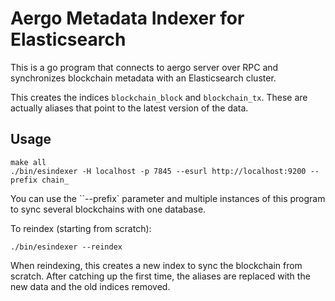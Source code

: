 # Aergo Metadata Indexer for Elasticsearch

This is a go program that connects to aergo server over RPC and synchronizes blockchain metadata with an Elasticsearch cluster.

This creates the indices `blockchain_block` and `blockchain_tx`. These are actually aliases that point to the latest version of the data.

## Usage

    make all
    ./bin/esindexer -H localhost -p 7845 --esurl http://localhost:9200 --prefix chain_

You can use the ``--prefix` parameter and multiple instances of this program to sync several blockchains with one database.

To reindex (starting from scratch):

    ./bin/esindexer --reindex

When reindexing, this creates a new index to sync the blockchain from scratch.
After catching up the first time, the aliases are replaced with the new data and the old indices removed.